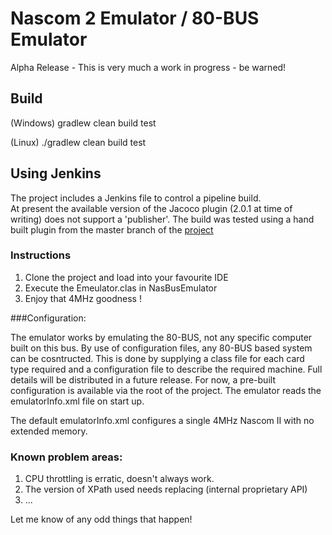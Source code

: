# Nascom 2 Emulator / 80-BUS Emulator

Alpha Release - This is very much a work in progress - be warned!

## Build

(Windows)
gradlew clean build test

(Linux)
./gradlew clean build test


## Using Jenkins

The project includes a Jenkins file to control a pipeline build.  
At present the available version of the Jacoco plugin (2.0.1 at time of writing) does not support a 'publisher'.  The build was tested using a hand built plugin from the master branch of the  [project](https://github.com/jenkinsci/jacoco-plugin)

### Instructions

1. Clone the project and load into your favourite IDE
2. Execute the Emeulator.clas in NasBusEmulator
3. Enjoy that 4MHz goodness !

###Configuration:

The emulator works by emulating the 80-BUS,  not any specific computer built on this bus. By use of
configuration files, any 80-BUS based system can be cosntructed.  This is done by supplying a class file
for each card type required and a configuration file to describe the required machine.  Full details 
will be distributed in a future release.  For now, a pre-built configuration is available
via the root of the project. The emulator reads the emulatorInfo.xml file on start up. 

The default emulatorInfo.xml configures a single 4MHz Nascom II with no extended memory.

### Known problem areas:

1. CPU throttling is erratic, doesn't always work.
2. The version of XPath used needs replacing (internal proprietary API)
3. ...

Let me know of any odd things that happen!





